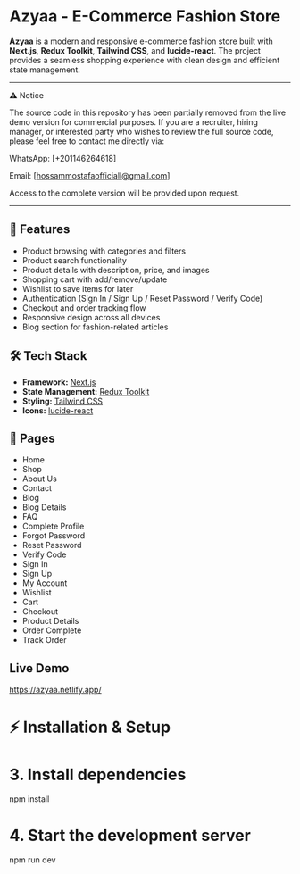 # Azyaa - E-Commerce Fashion Store

**Azyaa** is a modern and responsive e-commerce fashion store built with **Next.js**, **Redux Toolkit**, **Tailwind CSS**, and **lucide-react**. The project provides a seamless shopping experience with clean design and efficient state management.

---

   ⚠️ Notice

   The source code in this repository has been partially removed from the live demo version for commercial purposes.
   If you are a recruiter, hiring manager, or interested party who wishes to review the full source code, please feel free to contact me directly via:

   WhatsApp: [+201146264618]

   Email: [hossammostafaofficiall@gmail.com]

   Access to the complete version will be provided upon request.

---

## 🚀 Features
- Product browsing with categories and filters  
- Product search functionality  
- Product details with description, price, and images  
- Shopping cart with add/remove/update  
- Wishlist to save items for later  
- Authentication (Sign In / Sign Up / Reset Password / Verify Code)  
- Checkout and order tracking flow  
- Responsive design across all devices  
- Blog section for fashion-related articles  

## 🛠️ Tech Stack
- **Framework:** [Next.js](https://nextjs.org/)  
- **State Management:** [Redux Toolkit](https://redux-toolkit.js.org/)  
- **Styling:** [Tailwind CSS](https://tailwindcss.com/)  
- **Icons:** [lucide-react](https://lucide.dev/)  

## 📄 Pages
- Home  
- Shop  
- About Us  
- Contact  
- Blog  
- Blog Details  
- FAQ  
- Complete Profile  
- Forgot Password  
- Reset Password  
- Verify Code  
- Sign In  
- Sign Up  
- My Account  
- Wishlist  
- Cart  
- Checkout  
- Product Details  
- Order Complete  
- Track Order 

## Live Demo
https://azyaa.netlify.app/

# ⚡ Installation & Setup

# 3. Install dependencies
npm install

# 4. Start the development server
npm run dev
